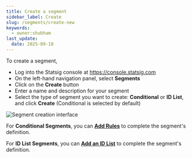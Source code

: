 ```yaml
---
title: Create a segment
sidebar_label: Create
slug: /segments/create-new
keywords:
  - owner:shubham
last_update:
  date: 2025-09-18
---
```


To create a segment, 
- Log into the Statsig console at https://console.statsig.com 
- On the left-hand navigation panel, select **Segments**
- Click on the **Create** button 
- Enter a name and description for your segment
- Select the type of segment you want to create: **Conditional** or **ID List**, and click **Create** (Conditional is selected by default)

![Segment creation interface](https://github.com/user-attachments/assets/e2dd3e0e-a003-4772-8426-cb02738f4017)


For **Conditional Segments**, you can **[Add Rules](/segments/add-rule)** to complete the segment's definition. 

For **ID List Segments**, you can **[Add an ID List](/segments/add-id-list)** to complete the segment's definition.  
